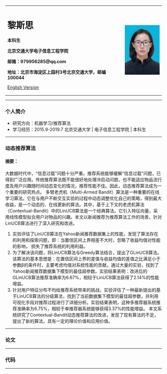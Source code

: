 ﻿<div>
<table border="0">
  <tr>
    <td width="75%">
      <h1>黎斯思</h1>
      <p><b>本科生</b></p>
      <p><b>北京交通大学电子信息工程学院</b></p>
      <p><b>邮箱：979956285@qq.com</b></p>
      <p><b>地址：北京市海淀区上园村3号北京交通大学，邮编100044</b></p>
      <p><a href="/index-en.html">English Version</a></p>
    </td>
    <td width="25%">
      <img src="/zhengjianzhaolss.jpg" width="100%">
    </td>
  </tr>
</table>
</div>

---

### 个人简介
  - 研究方向：机器学习/推荐算法
  - 学习经历：2015.9-2019.7    北京交通大学 | 电子信息工程学院 | 本科生

---

### 动态推荐算法
#### 摘要：
  大数据时代中，“信息过载”问题十分严重。推荐系统能够缓解“信息过载”问题，已得到广泛应用。传统推荐算法既不能很好地处理冷启动问题，也不能适应物品流行度及用户兴趣随时间动态变化的情况，推荐性能不佳。因此，动态推荐算法成为一个重要的研究热点。
多臂老虎机（Multi-Armed Bandit）算法是一种重要的在线学习算法。它在与用户不断交互实验的过程中动态调整优化自己的策略，得到最大收益，是一个动态的、在线更新的算法。其中，基于上下文的老虎机算法（Contextual-Bandit）中的LinUCB算法是一个经典算法。它引入特征向量，采用线性模型拟合用户对物品的兴趣。本文以新闻推荐为推荐算法工作的场景，针对LinUCB算法进行了深入研究和改进。
  1.	实验评估了LinUCB算法在Yahoo新闻推荐数据集上的性能，发现了算法存在的利用和探索问题，即：当置信区间上界相差不大时，忽略了收益均值对性能的影响，  损失了推荐系统的利用利益。
  2.	为了解决该问题，将LinUCB算法与Greedy算法结合，提出了GLinUCB算法。该算法的基本思想是：在置信区间上界的差值与收益均值的差值之比满足小于参数β的条件时，主要考虑均值对系统性能的贡献。通过大量的实验，找到了Yahoo新闻推荐数据集下模型的最佳超参数。实验结果表明：改进后的GLinUCB算法推荐准确率为6.67%，相较于LinUCB算法获得了2.14%的性能增益。
  3.	针对用户特征分布不均给推荐系统带来的挑战，实验评估了一种最新提出的基于LinUCB算法的分级算法，找到了当前数据集下模型的最佳超参数，并利用可视化手段对推荐过程进行了详细分析。实验结果表明，这种多推荐器系统推荐准确率为6.75%，相较于单推荐器系统能够获得3.37%的性能增益。
  本文系统研究了Contextual-Bandit动态推荐算法的改进，发现了现有算法的不足，提出了新的算法，具有一定的理论价值和应用价值。

---

### 论文

---

### 代码

---
